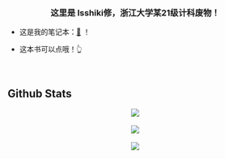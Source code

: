 ### <div align="center">这里是 Isshiki修，浙江大学某21级计科废物！</div>  
  

- 这是我的笔记本：[📓](https://note.isshikih.top) ！  
  

- 这本书可以点哦！👆  
  

<br/>  


## Github Stats  

<div align="center">
  <img src="https://github-readme-stats.vercel.app/api?username=isshikihugh&show_icons=true&count_private=true&hide_border=true&theme=tokyonight" align="center" />
</div>  

<br/>  

<div align="center">
  <img src="https://github-readme-stats.vercel.app/api/top-langs/?username=isshikihugh&hide_border=true&layout=compact&theme=tokyonight" align="center" /></div>  

<br />

<div align="center">
  <img src="https://komarev.com/ghpvc/?username=isshikihugh&&style=flat-square" align="center" />
</div>  
